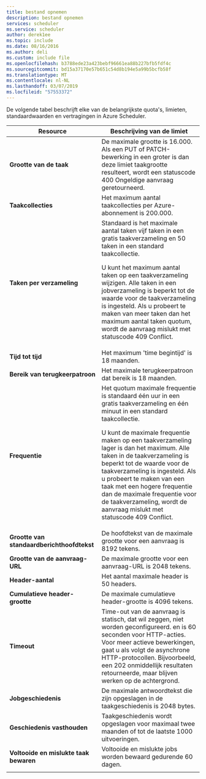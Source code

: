 ```yaml
---
title: bestand opnemen
description: bestand opnemen
services: scheduler
ms.service: scheduler
author: derek1ee
ms.topic: include
ms.date: 08/16/2016
ms.author: deli
ms.custom: include file
ms.openlocfilehash: b3788ede23a423bebf96661ea88b227bfb5fdf4c
ms.sourcegitcommit: bd15a37170e57b651c54d8b194e5a99b5bcfb58f
ms.translationtype: MT
ms.contentlocale: nl-NL
ms.lasthandoff: 03/07/2019
ms.locfileid: "57553372"
---
```

De volgende tabel beschrijft elke van de belangrijkste quota's, limieten, standaardwaarden en vertragingen in Azure Scheduler.

| Resource | Beschrijving van de limiet |
| -------- | ----------------- |
| **Grootte van de taak** | De maximale grootte is 16.000. Als een PUT of PATCH-bewerking in een groter is dan deze limiet taakgrootte resulteert, wordt een statuscode 400 Ongeldige aanvraag geretourneerd. | 
| **Taakcollecties** | Het maximum aantal taakcollecties per Azure-abonnement is 200.000. | 
| **Taken per verzameling** | Standaard is het maximale aantal taken vijf taken in een gratis taakverzameling en 50 taken in een standard taakcollectie. <p>U kunt het maximum aantal taken op een taakverzameling wijzigen. Alle taken in een jobverzameling is beperkt tot de waarde voor de taakverzameling is ingesteld. Als u probeert te maken van meer taken dan het maximum aantal taken quotum, wordt de aanvraag mislukt met statuscode 409 Conflict. | 
| **Tijd tot tijd** | Het maximum 'time begintijd' is 18 maanden. |
| **Bereik van terugkeerpatroon** | Het maximale terugkeerpatroon dat bereik is 18 maanden. | 
| **Frequentie** | Het quotum maximale frequentie is standaard één uur in een gratis taakverzameling en één minuut in een standard taakcollectie. <p>U kunt de maximale frequentie maken op een taakverzameling lager is dan het maximum. Alle taken in de taakverzameling is beperkt tot de waarde voor de taakverzameling is ingesteld. Als u probeert te maken van een taak met een hogere frequentie dan de maximale frequentie voor de taakverzameling, wordt de aanvraag mislukt met statuscode 409 Conflict. | 
| **Grootte van standaardberichthoofdtekst** | De hoofdtekst van de maximale grootte voor een aanvraag is 8192 tekens. |
| **Grootte van de aanvraag-URL** | De maximale grootte voor een aanvraag-URL is 2048 tekens. |
| **Header-aantal** | Het aantal maximale header is 50 headers. | 
| **Cumulatieve header-grootte** | De maximale cumulatieve header-grootte is 4096 tekens. |
| **Timeout** | Time-out van de aanvraag is statisch, dat wil zeggen, niet worden geconfigureerd. en is 60 seconden voor HTTP-acties. Voor meer actieve bewerkingen, gaat u als volgt de asynchrone HTTP-protocollen. Bijvoorbeeld, een 202 onmiddellijk resultaten retourneerde, maar blijven werken op de achtergrond. | 
| **Jobgeschiedenis** | De maximale antwoordtekst die zijn opgeslagen in de taakgeschiedenis is 2048 bytes. |
| **Geschiedenis vasthouden** | Taakgeschiedenis wordt opgeslagen voor maximaal twee maanden of tot de laatste 1000 uitvoeringen. | 
| **Voltooide en mislukte taak bewaren** | Voltooide en mislukte jobs worden bewaard gedurende 60 dagen. |
||| 

